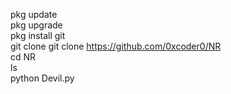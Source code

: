 pkg update <br/>
pkg upgrade <br/>
pkg install git<br/>
git clone git clone https://github.com/0xcoder0/NR<br/>
cd NR<br/>
ls<br/>
python Devil.py<br/>
